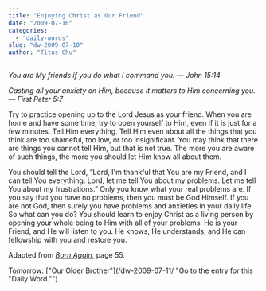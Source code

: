 ```yaml
---
title: "Enjoying Christ as Our Friend"
date: "2009-07-10"
categories: 
  - "daily-words"
slug: "dw-2009-07-10"
author: "Titus Chu"
---
```


_You are My friends if you do what I command you. — John 15:14_

_Casting all your anxiety on Him, because it matters to Him concerning you. — First Peter 5:7_

Try to practice opening up to the Lord Jesus as your friend. When you are home and have some time, try to open yourself to Him, even if it is just for a few minutes. Tell Him everything. Tell Him even about all the things that you think are too shameful, too low, or too insignificant. You may think that there are things you cannot tell Him, but that is not true. The more you are aware of such things, the more you should let Him know all about them.

You should tell the Lord, “Lord, I'm thankful that You are my Friend, and I can tell You everything. Lord, let me tell You about my problems. Let me tell You about my frustrations.” Only you know what your real problems are. If you say that you have no problems, then you must be God Himself. If you are not God, then surely you have problems and anxieties in your daily life. So what can you do? You should learn to enjoy Christ as a living person by opening your whole being to Him with all of your problems. He is your Friend, and He will listen to you. He knows, He understands, and He can fellowship with you and restore you.

Adapted from [_Born Again,_](/book-born-again/ "Go to the entry for this book.") page 55.

Tomorrow: ["Our Older Brother"](/dw-2009-07-11/ "Go to the entry for this "Daily Word."")
